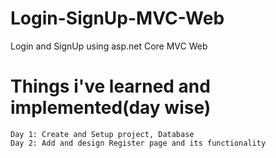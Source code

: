 # Login-SignUp-MVC-Web

Login and SignUp using asp.net Core MVC Web

# Things i've learned and implemented(day wise)

    Day 1: Create and Setup project, Database
    Day 2: Add and design Register page and its functionality
